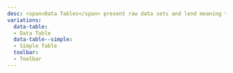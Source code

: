 ```yaml
---
desc: <span>Data Tables</span> present raw data sets and lend meaning to the data, while maintaining that the data is readable, scannable, and easily comparable.
variations:
  data-table:
  - Data Table
  data-table--simple:
  - Simple Table
  toolbar:
  - Toolbar
---
```

